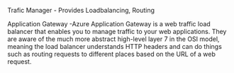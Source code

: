 Trafic Manager - Provides Loadbalancing, Routing




Application Gateway -Azure Application Gateway is a web traffic load balancer that enables you to manage traffic to your web applications. They are aware of the much more abstract high-level layer 7 in the OSI model, meaning the load balancer understands HTTP headers and can do things such as routing requests to different places based on the URL of a web request.
